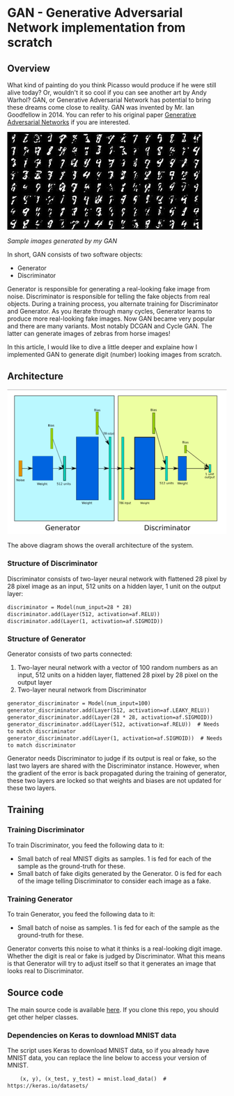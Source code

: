 # GAN - Generative Adversarial Network implementation from scratch

## Overview
What kind of painting do you think Picasso would produce if he were still alive today?
Or, wouldn't it so cool if you can see another art by Andy Warhol?
GAN, or Generative Adversarial Network has potential to bring these dreams come close to reality.
GAN was invented by Mr. Ian Goodfellow in 2014.  You can refer to his original paper [Generative Adversarial Networks](https://arxiv.org/abs/1406.2661) if you are interested.

![Sample Images](https://github.com/hideyukiinada/ml/blob/master/assets/images/mnist-gan-example.jpg)

_Sample images generated by my GAN_

In short, GAN consists of two software objects:
* Generator
* Discriminator

Generator is responsible for generating a real-looking fake image from noise.
Discriminator is responsible for telling the fake objects from real objects.
During a training process, you alternate training for Discriminator and Generator.  As you iterate through many cycles, Generator learns to produce more real-looking fake images.
Now GAN became very popular and there are many variants.  Most notably DCGAN and Cycle GAN.  The latter can generate images of zebras from horse images!

In this article, I would like to dive a little deeper and explaine how I implemented GAN to generate digit (number) looking images from scratch.

## Architecture
![Sample Images](https://github.com/hideyukiinada/ml/blob/master/assets/images/gan_architecture.png)

The above diagram shows the overall architecture of the system.

### Structure of Discriminator
Discriminator consists of two-layer neural network with flattened 28 pixel by 28 pixel image as an input, 512 units on a hidden layer, 1 unit on the output layer:
```
discriminator = Model(num_input=28 * 28)
discriminator.add(Layer(512, activation=af.RELU))
discriminator.add(Layer(1, activation=af.SIGMOID))
```

### Structure of Generator
Generator consists of two parts connected:
  1. Two-layer neural network with a vector of 100 random numbers as an input, 512 units on a hidden layer, flattened 28 pixel by 28 pixel on the output layer
  2. Two-layer neural network from Discriminator
  
```
generator_discriminator = Model(num_input=100)
generator_discriminator.add(Layer(512, activation=af.LEAKY_RELU))
generator_discriminator.add(Layer(28 * 28, activation=af.SIGMOID))
generator_discriminator.add(Layer(512, activation=af.RELU))  # Needs to match discriminator
generator_discriminator.add(Layer(1, activation=af.SIGMOID))  # Needs to match discriminator
```
Generator needs Discriminator to judge if its output is real or fake, so the last two layers are shared with the Discriminator instance.  However, when the gradient of the error is back propagated during the training of generator, these two layers are locked so that weights and biases are not updated for these two layers.


## Training
### Training Discriminator
To train Discriminator, you feed the following data to it:
* Small batch of real MNIST digits as samples.  1 is fed for each of the sample as the ground-truth for these.
* Small batch of fake digits generated by the Generator.  0 is fed for each of the image telling Discriminator to consider each image as a fake.

### Training Generator
To train Generator, you feed the following data to it:
* Small batch of noise as samples.  1 is fed for each of the sample as the ground-truth for these. 

Generator converts this noise to what it thinks is a real-looking digit image. Whether the digit is real or fake is judged by Discriminator. What this means is that Generator will try to adjust itself so that it generates an image that looks real to Discriminator. 

## Source code
The main source code is available [here](https://github.com/hideyukiinada/ml/blob/master/examples/neural_network_mnist_gan_example).  If you clone this repo, you should get other helper classes.

### Dependencies on Keras to download MNIST data
The script uses Keras to download MNIST data, so if you already have MNIST data, you can replace the line below to access your version of MNIST.
```
    (x, y), (x_test, y_test) = mnist.load_data()  # https://keras.io/datasets/
```

